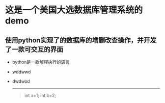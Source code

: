 # 这是一个美国大选数据库管理系统的demo
## 使用python实现了的数据库的增删改查操作，并开发了一款可交互的界面
- python是一款解释执行的语言
+ wddwwd
* dwdwod
  *****
  >int a=1;
  >int b=2;
